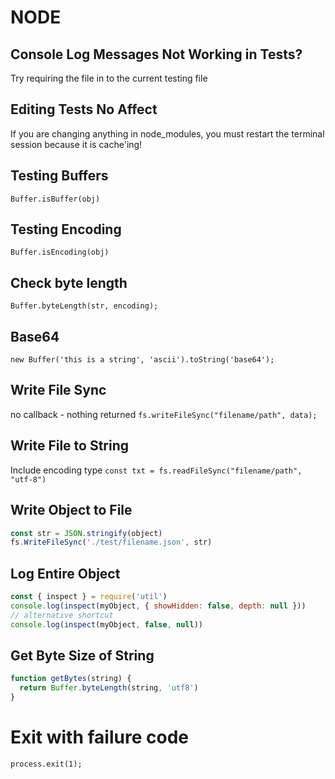 # NODE

## Console Log Messages Not Working in Tests?

Try requiring the file in to the current testing file

## Editing Tests No Affect

If you are changing anything in node_modules, you must restart the terminal
session because it is cache'ing!

## Testing Buffers

`Buffer.isBuffer(obj)`

## Testing Encoding

`Buffer.isEncoding(obj)`

## Check byte length

`Buffer.byteLength(str, encoding);`

## Base64

`new Buffer('this is a string', 'ascii').toString('base64');`

## Write File Sync

no callback - nothing returned
`fs.writeFileSync("filename/path", data);`

## Write File to String

Include encoding type
`const txt = fs.readFileSync("filename/path", "utf-8")`

## Write Object to File

```javascript
const str = JSON.stringify(object)
fs.WriteFileSync('./test/filename.json', str)
```

## Log Entire Object

```javascript
const { inspect } = require('util')
console.log(inspect(myObject, { showHidden: false, depth: null }))
// alternative shortcut
console.log(inspect(myObject, false, null))
```

## Get Byte Size of String

```javascript
function getBytes(string) {
  return Buffer.byteLength(string, 'utf8')
}
```

# Exit with failure code

`process.exit(1);`
